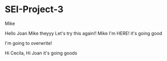 # SEI-Project-3

Mike 

Hello
Joan
Mike 
theyyy
Let's try this again!!
Mike I'm HERE! 
it's going good

I'm going to overwrite! 

Hi Cecila, Hi Joan
it's going goods
